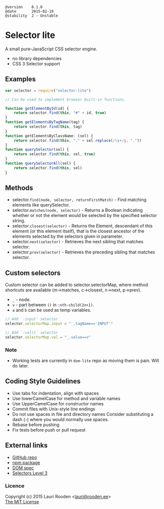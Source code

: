 [npm package]: https://npmjs.org/package/selector-lite
[GitHub repo]: https://github.com/litejs/selector-lite


    @version    0.1.0
    @date       2015-02-19
    @stability  2 - Unstable


Selector lite
=============

A small pure-JavaScript CSS selector engine.

 -  no library dependencies
 -  CSS 3 Selector support

Examples
--------

```javascript
var selector = require("selector-lite")

// Can be used to implement browser built-in functions.

function getElementById(id) {
    return selector.find(this, "#" + id, true)
}
function getElementsByTagName(tag) {
    return selector.find(this, tag)
}
function getElementsByClassName: (sel) {
    return selector.find(this, "." + sel.replace(/\s+/g, "."))
}
function querySelector(sel) {
    return selector.find(this, sel, true)
}
function querySelectorAll(sel) {
    return selector.find(this, sel)
}
```

Methods
-------

-   selector.`find(node, selector, returnFirstMatch)` - Find matching elements like querySelector.
-   selector.`matches(node, selector)` - Returns a Boolean indicating whether or not
    the element would be selected by the specified selector string.
-   selector.`closest(selector)` - Returns the Element, descendant of this element
    (or this element itself), that is the closest ancestor of the elements
    selected by the selectors given in parameter.
-   selector.`next(selector)` - Retrieves the next sibling that matches selector.
-   selector.`prev(selector)` - Retrieves the preceding sibling that matches selector.


Custom selectors
----------------

Custom selector can be added to selector.selectorMap,
where method shortcuts are available (m->matches, c->closest, n->next, p->prev).

-   `_` - node.
-   `v` - part between `()` in `:nth-child(2n+1)`.
-   `a` and `b` can be used as temp variables.

```javascript
// Add `:input` selector
selector.selectorMap.input = "_.tagName=='INPUT'"

// Add `:val()` selector
selector.selectorMap.val = "_.value==v"
```

### Note

-  Working tests are currently in `dom-lite` repo
   as moving them is pain. Will do later.

Coding Style Guidelines
-----------------------

-   Use tabs for indentation, align with spaces
-   Use lowerCamelCase for method and variable names
-   Use UpperCamelCase for constructor names
-   Commit files with Unix-style line endings
-   Do not use spaces in file and directory names
    Consider substituting a dash (-) where you would normally use spaces.
-   Rebase before pushing
-   Fix tests before push or pull request


External links
--------------

-   [GitHub repo][]
-   [npm package][]
-   [DOM spec](https://dom.spec.whatwg.org/)
-   [Selectors Level 3](http://www.w3.org/TR/selectors/)



### Licence

Copyright (c) 2015 Lauri Rooden &lt;lauri@rooden.ee&gt;  
[The MIT License](http://lauri.rooden.ee/mit-license.txt)


